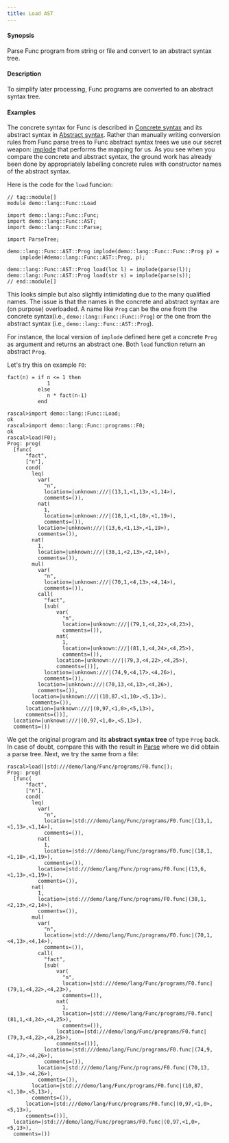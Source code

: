 ```yaml
---
title: Load AST
---
```


#### Synopsis

Parse Func program from string or file and convert to an abstract syntax tree.

#### Description

To simplify later processing, Func programs are converted to an abstract syntax tree.

#### Examples

The concrete syntax for Func is described in [Concrete syntax](../../../../Recipes/Languages/Func/ConcreteSyntax) and its
abstract syntax in [Abstract syntax](../../../../Recipes/Languages/Func/AbstractSyntax).
Rather than manually writing conversion rules from Func parse trees to Func abstract syntax trees
we use our secret weapon: [implode](../../../../Library/ParseTree#ParseTree-implode) that performs the mapping for us.
As you see when you compare the concrete and abstract syntax, the ground work has already been done
by appropriately labelling concrete rules with constructor names of the abstract syntax.

Here is the code for the `load` funcion:


```rascal
// tag::module[]
module demo::lang::Func::Load

import demo::lang::Func::Func;
import demo::lang::Func::AST;
import demo::lang::Func::Parse;

import ParseTree;

demo::lang::Func::AST::Prog implode(demo::lang::Func::Func::Prog p) = 
    implode(#demo::lang::Func::AST::Prog, p);

demo::lang::Func::AST::Prog load(loc l) = implode(parse(l));
demo::lang::Func::AST::Prog load(str s) = implode(parse(s));
// end::module[]

```

                
This looks simple but also slightly intimidating due to the many qualified names.
The issue is that the names in the concrete and abstract syntax are (on purpose) overloaded.
A name like `Prog` can be the one from the concrete syntax(i.e., `demo::lang::Func::Func::Prog`)
or the one from the abstract syntax (i.e., `demo::lang::Func::AST::Prog`).

For instance, the local version of `implode` defined here get a concrete `Prog` as argument and returns an abstract one.
Both `load` function return an abstract `Prog`.

Let's try this on example `F0`:
```rascal
fact(n) = if n <= 1 then
             1 
          else 
             n * fact(n-1)
          end
```

                

```rascal-shell
rascal>import demo::lang::Func::Load;
ok
rascal>import demo::lang::Func::programs::F0;
ok
rascal>load(F0);
Prog: prog(
  [func(
      "fact",
      ["n"],
      cond(
        leq(
          var(
            "n",
            location=|unknown:///|(13,1,<1,13>,<1,14>),
            comments=()),
          nat(
            1,
            location=|unknown:///|(18,1,<1,18>,<1,19>),
            comments=()),
          location=|unknown:///|(13,6,<1,13>,<1,19>),
          comments=()),
        nat(
          1,
          location=|unknown:///|(38,1,<2,13>,<2,14>),
          comments=()),
        mul(
          var(
            "n",
            location=|unknown:///|(70,1,<4,13>,<4,14>),
            comments=()),
          call(
            "fact",
            [sub(
                var(
                  "n",
                  location=|unknown:///|(79,1,<4,22>,<4,23>),
                  comments=()),
                nat(
                  1,
                  location=|unknown:///|(81,1,<4,24>,<4,25>),
                  comments=()),
                location=|unknown:///|(79,3,<4,22>,<4,25>),
                comments=())],
            location=|unknown:///|(74,9,<4,17>,<4,26>),
            comments=()),
          location=|unknown:///|(70,13,<4,13>,<4,26>),
          comments=()),
        location=|unknown:///|(10,87,<1,10>,<5,13>),
        comments=()),
      location=|unknown:///|(0,97,<1,0>,<5,13>),
      comments=())],
  location=|unknown:///|(0,97,<1,0>,<5,13>),
  comments=())
```
We get the original program and its __abstract syntax tree__ of type `Prog` back.
In case of doubt, compare this with the result in [Parse](../../../../Recipes/Languages/Func/Parse) where we did obtain a parse tree.
Next, we try the same from a file:

```rascal-shell
rascal>load(|std:///demo/lang/Func/programs/F0.func|);
Prog: prog(
  [func(
      "fact",
      ["n"],
      cond(
        leq(
          var(
            "n",
            location=|std:///demo/lang/Func/programs/F0.func|(13,1,<1,13>,<1,14>),
            comments=()),
          nat(
            1,
            location=|std:///demo/lang/Func/programs/F0.func|(18,1,<1,18>,<1,19>),
            comments=()),
          location=|std:///demo/lang/Func/programs/F0.func|(13,6,<1,13>,<1,19>),
          comments=()),
        nat(
          1,
          location=|std:///demo/lang/Func/programs/F0.func|(38,1,<2,13>,<2,14>),
          comments=()),
        mul(
          var(
            "n",
            location=|std:///demo/lang/Func/programs/F0.func|(70,1,<4,13>,<4,14>),
            comments=()),
          call(
            "fact",
            [sub(
                var(
                  "n",
                  location=|std:///demo/lang/Func/programs/F0.func|(79,1,<4,22>,<4,23>),
                  comments=()),
                nat(
                  1,
                  location=|std:///demo/lang/Func/programs/F0.func|(81,1,<4,24>,<4,25>),
                  comments=()),
                location=|std:///demo/lang/Func/programs/F0.func|(79,3,<4,22>,<4,25>),
                comments=())],
            location=|std:///demo/lang/Func/programs/F0.func|(74,9,<4,17>,<4,26>),
            comments=()),
          location=|std:///demo/lang/Func/programs/F0.func|(70,13,<4,13>,<4,26>),
          comments=()),
        location=|std:///demo/lang/Func/programs/F0.func|(10,87,<1,10>,<5,13>),
        comments=()),
      location=|std:///demo/lang/Func/programs/F0.func|(0,97,<1,0>,<5,13>),
      comments=())],
  location=|std:///demo/lang/Func/programs/F0.func|(0,97,<1,0>,<5,13>),
  comments=())
```



